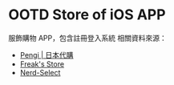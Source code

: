 # OOTD Store of iOS APP

服飾購物 APP，包含註冊登入系統
相關資料來源：
- [Pengi | 日本代購](https://www.instagram.com/pengi.japan/?utm_source=ig_web_button_share_sheet&igshid=OGQ5ZDc2ODk2ZA==)
- [Freak's Store](https://www.daytona-park.com/)
- [Nerd-Select](https://www.instagram.com/nerd_select/?utm_source=ig_web_button_share_sheet&igshid=OGQ5ZDc2ODk2ZA==)
